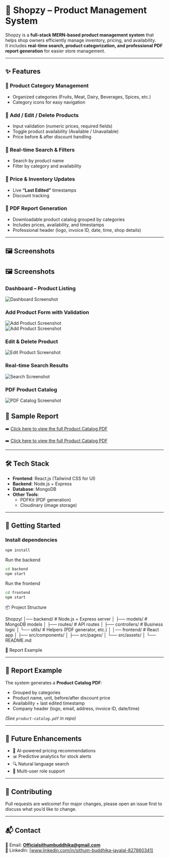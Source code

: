 # 🛒 Shopzy – Product Management System  

Shopzy is a **full-stack MERN-based product management system** that helps shop owners efficiently manage inventory, pricing, and availability.  
It includes **real-time search, product categorization, and professional PDF report generation** for easier store management.  

---

## ✨ Features  

### 🔹 Product Category Management  
- Organized categories (Fruits, Meat, Dairy, Beverages, Spices, etc.)  
- Category icons for easy navigation  

### 🔹 Add / Edit / Delete Products  
- Input validation (numeric prices, required fields)  
- Toggle product availability (Available / Unavailable)  
- Price before & after discount handling  

### 🔹 Real-time Search & Filters  
- Search by product name  
- Filter by category and availability  

### 🔹 Price & Inventory Updates  
- Live **“Last Edited”** timestamps  
- Discount tracking  

### 🔹 PDF Report Generation  
- Downloadable product catalog grouped by categories  
- Includes prices, availability, and timestamps  
- Professional header (logo, invoice ID, date, time, shop details)  

---

## 🖼️ Screenshots  

## 🖼️ Screenshots  

### Dashboard – Product Listing  
![Dashboard Screenshot](./product-listing.png)  

### Add Product Form with Validation  
![Add Product Screenshot](./add-product-form-validation1.png)  
![Add Product Screenshot](./add-product-form-validation2.png)  

### Edit & Delete Product  
![Edit Product Screenshot](./edit-delete-product.png)  

### Real-time Search Results  
![Search Screenshot](./real-time-search-results.png)  

### PDF Product Catalog  
![PDF Catalog Screenshot](./pdf-product-catalog.png)  


## 📄 Sample Report  

➡️ [Click here to view the full Product Catalog PDF](./product-catalog.pdf)


➡️ [Click here to view the full Product Catalog PDF](./docs/product-catalog.pdf)

---

## 🛠️ Tech Stack  

- **Frontend**: React.js (Tailwind CSS for UI)  
- **Backend**: Node.js + Express  
- **Database**: MongoDB  
- **Other Tools**:  
  - PDFKit (PDF generation)  
  - Cloudinary (image storage)  

---

## 🚀 Getting Started  

### Install dependencies  

```bash
npm install

````
Run the backend
```bash
cd backend
npm start

````
Run the frontend
```bash
cd frontend
npm start

````
📦 Project Structure

Shopzy/
│── backend/          # Node.js + Express server
│   ├── models/       # MongoDB models
│   ├── routes/       # API routes
│   ├── controllers/  # Business logic
│   └── utils/        # Helpers (PDF generator, etc.)
│
│── frontend/         # React app
│   ├── src/components/ 
│   ├── src/pages/ 
│   └── src/assets/ 
│
└── README.md

📄 Report Example

---

## 📄 Report Example  

The system generates a **Product Catalog PDF**:  

- Grouped by categories  
- Product name, unit, before/after discount price  
- Availability + last edited timestamp  
- Company header (logo, email, address, invoice ID, date/time)  

*(See `product-catalog.pdf` in repo)*  

---

## 📌 Future Enhancements  

- 🤖 AI-powered pricing recommendations  
- 📊 Predictive analytics for stock alerts  
- 🔍 Natural language search  
- 👥 Multi-user role support  

---

## 🤝 Contributing  

Pull requests are welcome! For major changes, please open an issue first to discuss what you’d like to change.  

---

## 📬 Contact  

📧 Email: **Officialsithumbuddhika@gmail.com**  
🔗 LinkedIn: [www.linkedin.com/in/sithum-buddhika-jayalal-827860341]  


  
